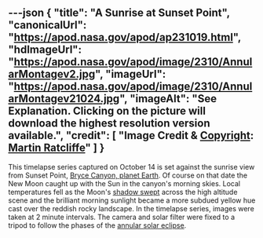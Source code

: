 ---json
{
  "title": "A Sunrise at Sunset Point",
  "canonicalUrl": "https://apod.nasa.gov/apod/ap231019.html",
  "hdImageUrl": "https://apod.nasa.gov/apod/image/2310/AnnularMontagev2.jpg",
  "imageUrl": "https://apod.nasa.gov/apod/image/2310/AnnularMontagev21024.jpg",
  "imageAlt": "See Explanation. Clicking on the picture will download the highest resolution version available.",
  "credit": [
    "Image Credit & [Copyright](https://apod.nasa.gov/apod/lib/about_apod.html#srapply): [Martin Ratcliffe](https://www.instagram.com/mratcliffe1959/)"
  ]
}
---

This timelapse series captured on October 14 is set against the sunrise view from Sunset Point, [Bryce Canyon, planet Earth](https://www.nps.gov/brca/planyourvisit/2023-annular-eclipse.htm). Of course on that date the New Moon caught up with the Sun in the canyon's morning skies. Local temperatures fell as the Moon's [shadow swept](https://www.nasa.gov/image-article/the-moons-shadow-darkens-a-portion-of-the-earths-surface/) across the high altitude scene and the brilliant morning sunlight became a more subdued yellow hue cast over the reddish rocky landscape. In the timelapse series, images were taken at 2 minute intervals. The camera and solar filter were fixed to a tripod to follow the phases of the [annular solar eclipse](https://blogs.nasa.gov/Watch_the_Skies/tag/eclipse/).
